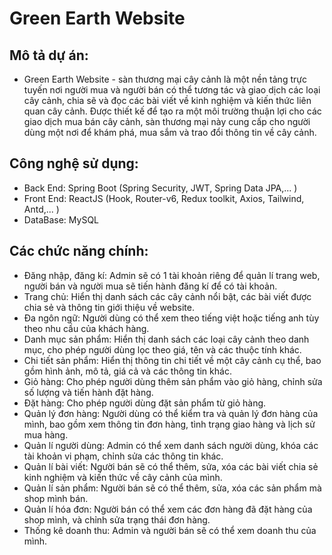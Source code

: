 # Green Earth Website
## Mô tả dự án:
- Green Earth Website - sàn thương mại cây cảnh là một nền tảng trực tuyến nơi người mua và người bán có thể tương tác và giao dịch các loại cây cảnh, chia sẽ và đọc các bài viết về kinh nghiệm và kiến thức liên quan cây cảnh. Được thiết kế để tạo ra một môi trường thuận lợi cho các giao dịch mua bán cây cảnh, sàn thương mại này cung cấp cho người dùng một nơi để khám phá, mua sắm và trao đổi thông tin về cây cảnh.
## Công nghệ sử dụng: 
- Back End: Spring Boot (Spring Security, JWT, Spring Data JPA,... )
- Front End: ReactJS (Hook, Router-v6, Redux toolkit, Axios, Tailwind, Antd,... )
- DataBase: MySQL
## Các chức năng chính:
-	Đăng nhập, đăng kí: Admin sẽ có 1 tài khoản riêng để quản lí trang web, người bán và người mua sẽ tiến hành đăng kí để có tài khoản.
-	Trang chủ: Hiển thị danh sách các cây cảnh nổi bật, các bài viết được chia sẻ và thông tin giới thiệu về website.
- Đa ngôn ngữ: Người dùng có thể xem theo tiếng việt hoặc tiếng anh tùy theo nhu cầu của khách hàng.
-	Danh mục sản phẩm: Hiển thị danh sách các loại cây cảnh theo danh mục, cho phép người dùng lọc theo giá, tên và các thuộc tính khác. 
-	Chi tiết sản phẩm: Hiển thị thông tin chi tiết về một cây cảnh cụ thể, bao gồm hình ảnh, mô tả, giá cả và các thông tin khác. 
-	Giỏ hàng: Cho phép người dùng thêm sản phẩm vào giỏ hàng, chỉnh sửa số lượng và tiến hành đặt hàng. 
-	Đặt hàng: Cho phép người dùng đặt sản phẩm từ giỏ hàng.
-	Quản lý đơn hàng: Người dùng có thể kiểm tra và quản lý đơn hàng của mình, bao gồm xem thông tin đơn hàng, tình trạng giao hàng và lịch sử mua hàng. 
-	Quản lí người dùng: Admin có thể xem danh sách người dùng, khóa các tài khoản vi phạm, chỉnh sửa các thông tin khác.
- Quản lí bài viết: Người bán sẽ có thể thêm, sửa, xóa các bài viết chia sẻ kinh nghiệm và kiến thức về cây cảnh của mình.
- Quản lí sản phẩm: Người bán sẽ có thể thêm, sửa, xóa các sản phẩm mà shop mình bán.
-	Quản lí hóa đơn: Người bán có thể xem các đơn hàng đã đặt hàng của shop mình, và chỉnh sửa trạng thái đơn hàng.
-	Thống kê doanh thu: Admin và người bán sẽ có thể xem doanh thu của mình.


